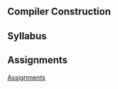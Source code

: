 ## Compiler Construction

## Syllabus

## Assignments

[Assignments](https://github.com/cksystemsteaching/selfie/blob/main/assignments/compiler-assignments.md)